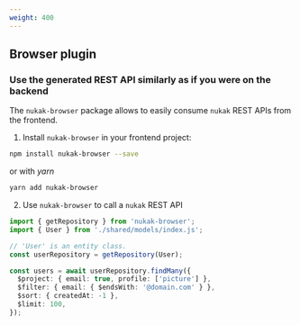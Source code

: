 ```yaml
---
weight: 400
---
```


## Browser plugin

### Use the generated REST API similarly as if you were on the backend

The `nukak-browser` package allows to easily consume `nukak` REST APIs from the frontend.

1. Install `nukak-browser` in your frontend project:

```sh
npm install nukak-browser --save
```

or with _yarn_

```sh
yarn add nukak-browser
```

2. Use `nukak-browser` to call a `nukak` REST API

```ts
import { getRepository } from 'nukak-browser';
import { User } from './shared/models/index.js';

// 'User' is an entity class.
const userRepository = getRepository(User);

const users = await userRepository.findMany({
  $project: { email: true, profile: ['picture'] },
  $filter: { email: { $endsWith: '@domain.com' } },
  $sort: { createdAt: -1 },
  $limit: 100,
});
```
